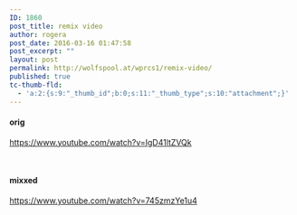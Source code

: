 ```yaml
---
ID: 1860
post_title: remix video
author: rogera
post_date: 2016-03-16 01:47:58
post_excerpt: ""
layout: post
permalink: http://wolfspool.at/wprcs1/remix-video/
published: true
tc-thumb-fld:
  - 'a:2:{s:9:"_thumb_id";b:0;s:11:"_thumb_type";s:10:"attachment";}'
---
```

<h4>orig</h4>

https://www.youtube.com/watch?v=IgD41ltZVQk

&nbsp;

<h4>mixxed</h4>

https://www.youtube.com/watch?v=745zmzYe1u4